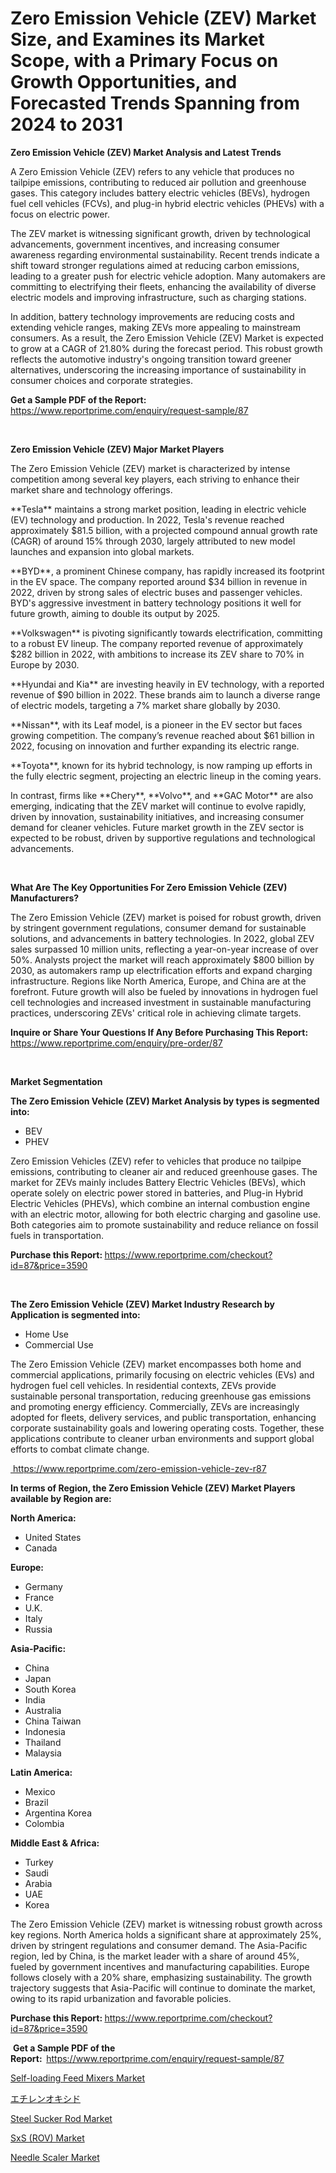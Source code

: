 <p><h1>Zero Emission Vehicle (ZEV) Market Size, and Examines its Market Scope, with a Primary Focus on Growth Opportunities, and Forecasted Trends Spanning from 2024 to 2031</h1></p><p><strong>Zero Emission Vehicle (ZEV) Market Analysis and Latest Trends</strong></p>
<p><p>A Zero Emission Vehicle (ZEV) refers to any vehicle that produces no tailpipe emissions, contributing to reduced air pollution and greenhouse gases. This category includes battery electric vehicles (BEVs), hydrogen fuel cell vehicles (FCVs), and plug-in hybrid electric vehicles (PHEVs) with a focus on electric power.</p><p>The ZEV market is witnessing significant growth, driven by technological advancements, government incentives, and increasing consumer awareness regarding environmental sustainability. Recent trends indicate a shift toward stronger regulations aimed at reducing carbon emissions, leading to a greater push for electric vehicle adoption. Many automakers are committing to electrifying their fleets, enhancing the availability of diverse electric models and improving infrastructure, such as charging stations.</p><p>In addition, battery technology improvements are reducing costs and extending vehicle ranges, making ZEVs more appealing to mainstream consumers. As a result, the Zero Emission Vehicle (ZEV) Market is expected to grow at a CAGR of 21.80% during the forecast period. This robust growth reflects the automotive industry's ongoing transition toward greener alternatives, underscoring the increasing importance of sustainability in consumer choices and corporate strategies.</p></p>
<p><strong>Get a Sample PDF of the Report:&nbsp;</strong> <a href="https://www.reportprime.com/enquiry/request-sample/87">https://www.reportprime.com/enquiry/request-sample/87</a></p>
<p>&nbsp;</p>
<p><strong>Zero Emission Vehicle (ZEV) Major Market Players</strong></p>
<p><p>The Zero Emission Vehicle (ZEV) market is characterized by intense competition among several key players, each striving to enhance their market share and technology offerings. </p><p>**Tesla** maintains a strong market position, leading in electric vehicle (EV) technology and production. In 2022, Tesla's revenue reached approximately $81.5 billion, with a projected compound annual growth rate (CAGR) of around 15% through 2030, largely attributed to new model launches and expansion into global markets.</p><p>**BYD**, a prominent Chinese company, has rapidly increased its footprint in the EV space. The company reported around $34 billion in revenue in 2022, driven by strong sales of electric buses and passenger vehicles. BYD's aggressive investment in battery technology positions it well for future growth, aiming to double its output by 2025.</p><p>**Volkswagen** is pivoting significantly towards electrification, committing to a robust EV lineup. The company reported revenue of approximately $282 billion in 2022, with ambitions to increase its ZEV share to 70% in Europe by 2030. </p><p>**Hyundai and Kia** are investing heavily in EV technology, with a reported revenue of $90 billion in 2022. These brands aim to launch a diverse range of electric models, targeting a 7% market share globally by 2030.</p><p>**Nissan**, with its Leaf model, is a pioneer in the EV sector but faces growing competition. The company’s revenue reached about $61 billion in 2022, focusing on innovation and further expanding its electric range.</p><p>**Toyota**, known for its hybrid technology, is now ramping up efforts in the fully electric segment, projecting an electric lineup in the coming years. </p><p>In contrast, firms like **Chery**, **Volvo**, and **GAC Motor** are also emerging, indicating that the ZEV market will continue to evolve rapidly, driven by innovation, sustainability initiatives, and increasing consumer demand for cleaner vehicles. Future market growth in the ZEV sector is expected to be robust, driven by supportive regulations and technological advancements.</p></p>
<p>&nbsp;</p>
<p><strong>What Are The Key Opportunities For Zero Emission Vehicle (ZEV) Manufacturers?</strong></p>
<p><p>The Zero Emission Vehicle (ZEV) market is poised for robust growth, driven by stringent government regulations, consumer demand for sustainable solutions, and advancements in battery technologies. In 2022, global ZEV sales surpassed 10 million units, reflecting a year-on-year increase of over 50%. Analysts project the market will reach approximately $800 billion by 2030, as automakers ramp up electrification efforts and expand charging infrastructure. Regions like North America, Europe, and China are at the forefront. Future growth will also be fueled by innovations in hydrogen fuel cell technologies and increased investment in sustainable manufacturing practices, underscoring ZEVs' critical role in achieving climate targets.</p></p>
<p><strong>Inquire or Share Your Questions If Any Before Purchasing This Report:</strong> <a href="https://www.reportprime.com/enquiry/pre-order/87">https://www.reportprime.com/enquiry/pre-order/87</a></p>
<p>&nbsp;</p>
<p><strong>Market Segmentation</strong></p>
<p><strong>The Zero Emission Vehicle (ZEV) Market Analysis by types is segmented into:</strong></p>
<p><ul><li>BEV</li><li>PHEV</li></ul></p>
<p><p>Zero Emission Vehicles (ZEV) refer to vehicles that produce no tailpipe emissions, contributing to cleaner air and reduced greenhouse gases. The market for ZEVs mainly includes Battery Electric Vehicles (BEVs), which operate solely on electric power stored in batteries, and Plug-in Hybrid Electric Vehicles (PHEVs), which combine an internal combustion engine with an electric motor, allowing for both electric charging and gasoline use. Both categories aim to promote sustainability and reduce reliance on fossil fuels in transportation.</p></p>
<p><strong>Purchase this Report:&nbsp;</strong><a href="https://www.reportprime.com/checkout?id=87&price=3590">https://www.reportprime.com/checkout?id=87&price=3590</a></p>
<p>&nbsp;</p>
<p><strong>The Zero Emission Vehicle (ZEV) Market Industry Research by Application is segmented into:</strong></p>
<p><ul><li>Home Use</li><li>Commercial Use</li></ul></p>
<p><p>The Zero Emission Vehicle (ZEV) market encompasses both home and commercial applications, primarily focusing on electric vehicles (EVs) and hydrogen fuel cell vehicles. In residential contexts, ZEVs provide sustainable personal transportation, reducing greenhouse gas emissions and promoting energy efficiency. Commercially, ZEVs are increasingly adopted for fleets, delivery services, and public transportation, enhancing corporate sustainability goals and lowering operating costs. Together, these applications contribute to cleaner urban environments and support global efforts to combat climate change.</p></p>
<p><a href="https://www.reportprime.com/zero-emission-vehicle-zev-r87">&nbsp;https://www.reportprime.com/zero-emission-vehicle-zev-r87</a></p>
<p><strong>In terms of Region, the Zero Emission Vehicle (ZEV) Market Players available by Region are:</strong></p>
<p>
    <p> <strong> North America: </strong>
        <ul>
            <li>United States</li>
            <li>Canada</li>
        </ul>
        </p> 
    <p> <strong> Europe: </strong>
        <ul>
            <li>Germany</li>
            <li>France</li>
            <li>U.K.</li>
            <li>Italy</li>
            <li>Russia</li>
        </ul>
        </p> 
    <p> <strong> Asia-Pacific: </strong>
        <ul>
            <li>China</li>
            <li>Japan</li>
            <li>South Korea</li>
            <li>India</li>
            <li>Australia</li>
            <li>China Taiwan</li>
            <li>Indonesia</li>
            <li>Thailand</li>
            <li>Malaysia</li>
        </ul>
        </p> 
    <p> <strong> Latin America: </strong>
        <ul>
            <li>Mexico</li>
            <li>Brazil</li>
            <li>Argentina Korea</li>
            <li>Colombia</li>
        </ul>
        </p> 
    <p> <strong> Middle East & Africa: </strong>
        <ul>
            <li>Turkey</li>
            <li>Saudi</li>
            <li>Arabia</li>
            <li>UAE</li>
            <li>Korea</li>
        </ul>
    </p>
    </p>
<p><p>The Zero Emission Vehicle (ZEV) market is witnessing robust growth across key regions. North America holds a significant share at approximately 25%, driven by stringent regulations and consumer demand. The Asia-Pacific region, led by China, is the market leader with a share of around 45%, fueled by government incentives and manufacturing capabilities. Europe follows closely with a 20% share, emphasizing sustainability. The growth trajectory suggests that Asia-Pacific will continue to dominate the market, owing to its rapid urbanization and favorable policies.</p></p>
<p><strong>Purchase this Report: </strong><a href="https://www.reportprime.com/checkout?id=87&price=3590">https://www.reportprime.com/checkout?id=87&price=3590</a></p>
<p>&nbsp;<strong>Get a Sample PDF of the Report:&nbsp;&nbsp;</strong><a href="https://www.reportprime.com/enquiry/request-sample/87">https://www.reportprime.com/enquiry/request-sample/87</a></p>
<p><strong></strong></p>
<p><p><a href="https://issuu.com/reportprime-2/docs/self-loading-feed-mixers-market-siz_d7b882fc4163cf">Self-loading Feed Mixers Market</a></p><p><a href="https://medium.com/@coleensxrkkn/%E3%82%A8%E3%83%81%E3%83%AC%E3%83%B3%E3%82%AA%E3%82%AD%E3%82%B5%E3%82%A4%E3%83%89%E7%94%A3%E6%A5%AD%E3%81%AE%E5%88%86%E6%9E%90%E3%83%AC%E3%83%9D%E3%83%BC%E3%83%88-%E5%BF%9C%E7%94%A8-%E5%9C%B0%E5%9F%9F-%E7%AB%B6%E4%BA%89%E6%88%A6%E7%95%A5%E3%81%AB%E3%82%88%E3%82%8B%E5%B8%82%E5%A0%B4%E8%A6%8F%E6%A8%A1-%E3%82%B7%E3%82%A7%E3%82%A2-%E3%83%88%E3%83%AC%E3%83%B3%E3%83%89-2024%E5%B9%B4-2031%E5%B9%B4-ffacc34d2bdc">エチレンオキシド</a></p><p><a href="https://medium.com/@dovansangxd/future-trends-in-global-steel-sucker-rod-market-market-insights-and-analysis-from-2024-to-2031-in-ccaf1ce5df76">Steel Sucker Rod Market</a></p><p><a href="https://github.com/arionmp/Market-Research-Report-List-5/blob/main/sxs-rov-market.md">SxS (ROV) Market</a></p><p><a href="https://medium.com/@dovansangxd/future-of-innovation-global-needle-scaler-market-growth-and-opportunities-2024-2031-18be691bc35d">Needle Scaler Market</a></p></p>